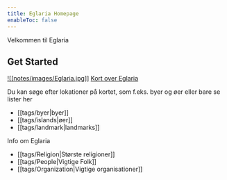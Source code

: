 ```yaml
---
title: Eglaria Homepage
enableToc: false
---
```


Velkommen til Eglaria

## Get Started
[![[notes/images/Eglaria.jpg]]](https://nordinmp.github.io/Eglaria/notes/images/Eglaria.jpg)
[Kort over Eglaria](https://nordinmp.github.io/Eglaria/notes/images/Eglaria.jpg)

Du kan søge efter lokationer på kortet, som f.eks. byer og øer
eller bare se lister her
- [[tags/byer|byer]]
- [[tags/islands|øer]]
- [[tags/landmark|landmarks]]

Info om Eglaria
-  [[tags/Religion|Største religioner]]
- [[tags/People|Vigtige Folk]]
- [[tags/Organization|Vigtige organisationer]]
